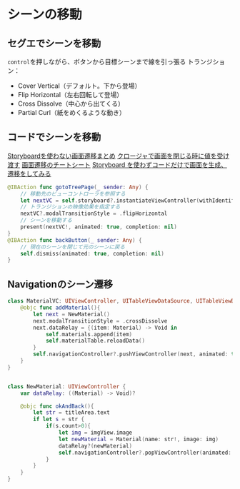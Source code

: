 # シーンの移動

## セグエでシーンを移動

`control`を押しながら、ボタンから目標シーンまで線を引っ張る
トランジション：

* Cover Vertical（デフォルト。下から登場）
* Flip Horizontal（左右回転して登場）
* Cross Dissolve（中心から出てくる）
* Partial Curl（紙をめくるような動き）

## コードでシーンを移動

[Storyboardを使わない画面遷移まとめ](http://programming-beginner-memo.com/?p=825)
[クロージャで画面を閉じる時に値を受け渡す](https://note.com/engineer_memo/n/n82f69149f969)
[画面遷移のチートシート](https://satoriku.com/screen-transition/#i-3)
[Storyboard を使わずコードだけで画面を生成、遷移をしてみる](https://qiita.com/star__hoshi/items/b38cf99457e781ed7625)

```swift
@IBAction func gotoTreePage(_ sender: Any) {
    // 移動先のビューコントローラを参照する
    let nextVC = self.storyboard?.instantiateViewController(withIdentifier: "treePage")
    // トランジションの映像効果を指定する
    nextVC?.modalTransitionStyle = .flipHorizontal
    // シーンを移動する
    present(nextVC!, animated: true, completion: nil)
}
@IBAction func backButton(_ sender: Any) {
    // 現在のシーンを閉じて元のシーンに戻る
    self.dismiss(animated: true, completion: nil)
}
```

## Navigationのシーン遷移

```swift
class MaterialVC: UIViewController, UITableViewDataSource, UITableViewDelegate {
    @objc func addMaterial(){
        let next = NewMaterial()
        next.modalTransitionStyle = .crossDissolve
        next.dataRelay = {(item: Material) -> Void in
            self.materials.append(item)
            self.materialTable.reloadData()
        }
        self.navigationController?.pushViewController(next, animated: true)
    }
}


class NewMaterial: UIViewController {
    var dataRelay: ((Material) -> Void)?

    @objc func okAndBack(){
        let str = titleArea.text
        if let s = str {
            if(s.count>0){
                let img = imgView.image
                let newMaterial = Material(name: str!, image: img)
                dataRelay?(newMaterial)
                self.navigationController?.popViewController(animated: true)
            }
        }
    }
}
```

